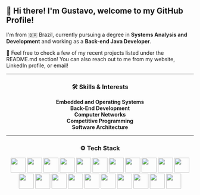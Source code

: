 ## 👋 Hi there! I'm Gustavo, welcome to my GitHub Profile!

I'm from 🇧🇷 Brazil, currently pursuing a degree in **Systems Analysis and Development** and working as a **Back-end Java Developer**.

🚀 Feel free to check a few of my recent projects listed under the README.md section! You can also reach out to me from my website, LinkedIn profile, or email!

---

<div align="center">
  <h3> 🛠️ Skills & Interests </h3>
  <b>Embedded and Operating Systems</b><br>
  <b>Back-End Development</b><br>
  <b>Computer Networks</b><br>
  <b>Competitive Programming</b><br>
  <b>Software Architecture</b>
</div>

---

<div align="center">
  <h3> ⚙️ Tech Stack </h3>
<img src="https://img.shields.io/badge/Go-%2300ADD8?style=for-the-badge&logo=go&logoColor=white" height="40" />
<img src="https://img.shields.io/badge/Rust-%23000000?style=for-the-badge&logo=rust&logoColor=white" height="40" />
<img src="https://img.shields.io/badge/--%2300599C?style=for-the-badge&logo=c&logoColor=white" height="40" />
<img src="https://img.shields.io/badge/--%2300599C?style=for-the-badge&logo=c%2B%2B&logoColor=white" height="40" />

<img src="https://img.shields.io/badge/Java-%23ED8B00?style=for-the-badge&logo=openjdk&logoColor=white" height="40" />
<img src="https://img.shields.io/badge/Spring-%236DB33F?style=for-the-badge&logo=spring&logoColor=white" height="40" />

<img src="https://img.shields.io/badge/PostgreSQL-%23336791?style=for-the-badge&logo=postgresql&logoColor=white" height="40" />
<img src="https://img.shields.io/badge/MongoDB-%2347A248?style=for-the-badge&logo=mongodb&logoColor=white" height="40" />
<img src="https://img.shields.io/badge/Redis-%23DC382D?style=for-the-badge&logo=redis&logoColor=white" height="40" />

<img src="https://img.shields.io/badge/Docker-%230db7ed?style=for-the-badge&logo=docker&logoColor=white" height="40" />
<img src="https://img.shields.io/badge/Kubernetes-%23326ce5?style=for-the-badge&logo=kubernetes&logoColor=white" height="40" />

<img src="https://img.shields.io/badge/Git-%23F05033?style=for-the-badge&logo=git&logoColor=white" height="40" />
<img src="https://img.shields.io/badge/GitLab-%23FC6D26?style=for-the-badge&logo=gitlab&logoColor=white" height="40" />

<img src="https://img.shields.io/badge/Linux-%23FCC624?style=for-the-badge&logo=linux&logoColor=black" height="40" />
<img src="https://img.shields.io/badge/AWS-%23FF9900?style=for-the-badge&logo=amazonaws&logoColor=white" height="40" />
<img src="https://img.shields.io/badge/Terraform-%235835CC?style=for-the-badge&logo=terraform&logoColor=white" height="40" />
<img src="https://img.shields.io/badge/Ansible-%23000000?style=for-the-badge&logo=ansible&logoColor=white" height="40" />
<img src="https://img.shields.io/badge/Jenkins-%23D24939?style=for-the-badge&logo=jenkins&logoColor=white" height="40" />

<img src="https://img.shields.io/badge/Swagger-%2385EA2D?style=for-the-badge&logo=swagger&logoColor=black" height="40" />
<img src="https://img.shields.io/badge/RabbitMQ-%23FF6600?style=for-the-badge&logo=rabbitmq&logoColor=white" height="40" />
<img src="https://img.shields.io/badge/Kafka-%231C1C1C?style=for-the-badge&logo=apachekafka&logoColor=white" height="40" />
</div>
